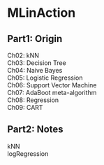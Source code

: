 # MLinAction  

## Part1: Origin   
Ch02: kNN  
Ch03: Decision Tree  
Ch04: Naive Bayes  
Ch05: Logistic Regression  
Ch06: Support Vector Machine   
Ch07: AdaBoot meta-algorithm    
Ch08: Regression   
Ch09: CART

## Part2: Notes   
kNN  
logRegression
